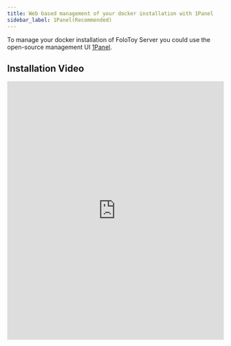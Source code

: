 ```yaml
---
title: Web based management of your docker installation with 1Panel
sidebar_label: 1Panel(Recommended)
---
```


To manage your docker installation of FoloToy Server you could use the open-source management UI [1Panel](https://github.com/1Panel-dev/1Panel).

## Installation Video

<iframe width="100%" height="600" src="https://www.youtube.com/embed/89paeh35qBA" title="YouTube video player" frameborder="0" allow="accelerometer; autoplay; clipboard-write; encrypted-media; gyroscope; picture-in-picture; web-share" allowfullscreen></iframe>